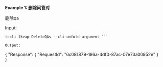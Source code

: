 **Example 1: 删除问答对**

删除qa

Input: 

```
tccli lkeap DeleteQAs --cli-unfold-argument ```

Output: 
```
{
    "Response": {
        "RequestId": "6c081879-196a-4df0-87ac-07e73a00952e"
    }
}
```

